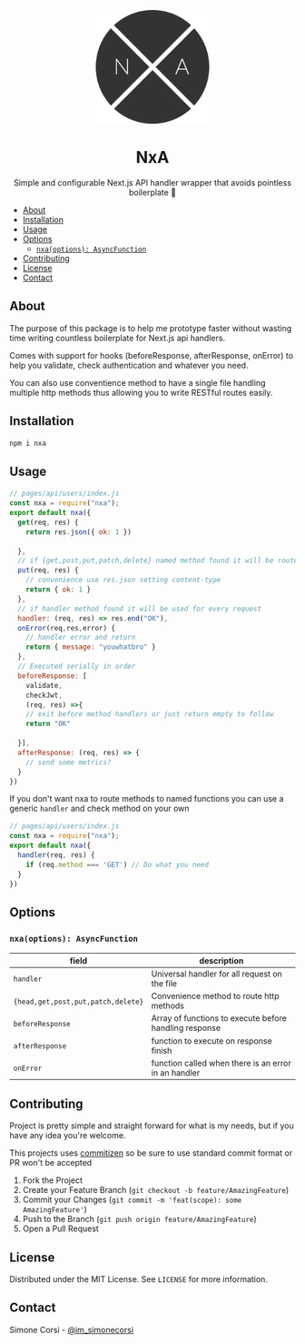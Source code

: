 <p align="center">
    <img src="./logo.png" alt="NxA" width="200px"/>
</p>

<h1 align="center">NxA</h1>
<p align="center">Simple and configurable Next.js API handler wrapper that avoids pointless boilerplate 🦄</p>


<!-- toc -->

- [About](#about)
- [Installation](#installation)
- [Usage](#usage)
- [Options](#options)
  - [`nxa(options): AsyncFunction`](#nxaoptions-asyncfunction)
- [Contributing](#contributing)
- [License](#license)
- [Contact](#contact)

<!-- tocstop -->

## About

The purpose of this package is to help me prototype faster without wasting time writing countless boilerplate for Next.js api handlers.

Comes with support for hooks (beforeResponse, afterResponse, onError) to help you validate, check authentication and whatever you need.

You can also use conventience method to have a single file handling multiple http methods thus allowing you to write RESTful routes easily.

<!-- GETTING STARTED -->

## Installation

```sh
npm i nxa
```

<!-- USAGE EXAMPLES -->

## Usage

```javascript
// pages/api/users/index.js
const nxa = require("nxa");
export default nxa({
  get(req, res) {
    return res.json({ ok: 1 })
    
  },
  // if {get,post,put,patch,delete} named method found it will be routed here
  put(req, res) {
    // convenience use res.json setting content-type
    return { ok: 1 }
  },
  // if handler method found it will be used for every request
  handler: (req, res) => res.end("OK"),
  onError(req,res,error) {
    // handler error and return
    return { message: "youwhatbro" }
  },
  // Executed serially in order
  beforeResponse: [
    validate,
    checkJwt,
    (req, res) =>{
    // exit before method handlers or just return empty to follow
    return "OK"
    
  }],
  afterResponse: (req, res) => {
    // send some metrics?
  }
})
```

If you don't want nxa to route methods to named functions you can use a generic `handler` and check method on your own

```js
// pages/api/users/index.js
const nxa = require("nxa");
export default nxa({
  handler(req, res) {
    if (req.method === 'GET') // Do what you need
  }
})
```

## Options

### `nxa(options): AsyncFunction`

| field | description |
| --- | --- |
| `handler`| Universal handler for all request on the file | 
| `{head,get,post,put,patch,delete}` | Convenience method to route http methods | 
| `beforeResponse` | Array of functions to execute before handling response | 
| `afterResponse` | function to execute on response finish | 
| `onError` | function called when there is an error in an handler | 


<!-- CONTRIBUTING -->

## Contributing

Project is pretty simple and straight forward for what is my needs, but if you have any idea you're welcome.

This projects uses [commitizen](https://github.com/commitizen/cz-cli) so be sure to use standard commit format or PR won't be accepted

1. Fork the Project
2. Create your Feature Branch (`git checkout -b feature/AmazingFeature`)
3. Commit your Changes (`git commit -m 'feat(scope): some AmazingFeature'`)
4. Push to the Branch (`git push origin feature/AmazingFeature`)
5. Open a Pull Request

<!-- LICENSE -->

## License

Distributed under the MIT License. See `LICENSE` for more information.

<!-- CONTACT -->

## Contact

Simone Corsi - [@im_simonecorsi](https://twitter.com/im_simonecorsi)
